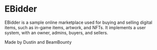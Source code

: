 # EBidder

EBidder is a sample online marketplace used for buying and selling digital items, such as in-game items, artwork, and NFTs. It implements a user system, with an owner, admins, buyers, and sellers.

Made by Dustin and BeamBounty
